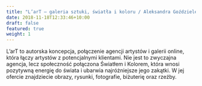 ```yaml
---
title: "L’arT – galeria sztuki, światła i koloru / Aleksandra Goździelewska "
date: 2018-11-18T12:33:46+10:00
draft: false
featured: true
weight: 1
---
```


L’arT to autorska koncepcja, połączenie agencji artystów i galerii online, która łączy artystów z potencjalnymi klientami. Nie jest to zwyczajna agencja, lecz społeczność połączona Światłem i Kolorem, która wnosi pozytywną energię do świata i ubarwia najróżniejsze jego zakątki. W jej ofercie znajdziecie obrazy, rysunki, fotografie, biżuterię oraz rzeźby.
